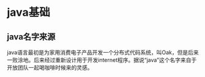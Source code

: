 # java基础
## java名字来源
java语言最初是为家用消费电子产品开发一个分布式代码系统，叫Oak，但是后来一败涂地。后来经过重新设计用于开发internet程序。据说“java”这个名字来自于开放团队一起喝咖啡时候来的灵感。
